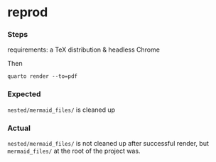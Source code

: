 # reprod

### Steps

requirements: a TeX distribution & headless Chrome

Then

```
quarto render --to=pdf
```

### Expected

`nested/mermaid_files/` is cleaned up

### Actual

`nested/mermaid_files/` is not cleaned up after successful render, but `mermaid_files/` at the root of the project was.
